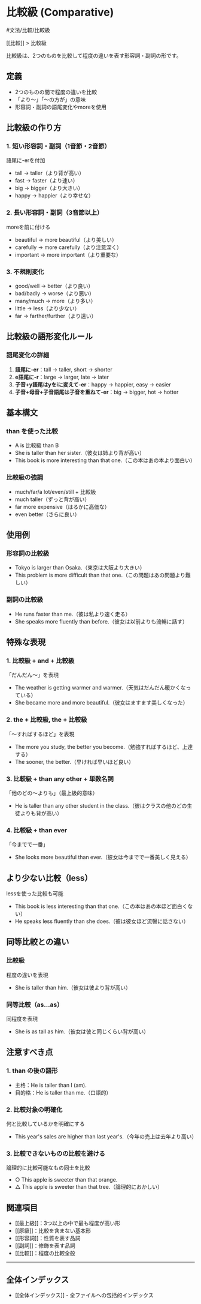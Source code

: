 # 比較級 (Comparative)

#文法/比較/比較級

[[比較]] > 比較級

比較級は、2つのものを比較して程度の違いを表す形容詞・副詞の形です。

## 定義
- 2つのものの間で程度の違いを比較
- 「より～」「～の方が」の意味
- 形容詞・副詞の語尾変化やmoreを使用

## 比較級の作り方

### 1. 短い形容詞・副詞（1音節・2音節）
語尾に-erを付加
- tall → taller（より背が高い）
- fast → faster（より速い）
- big → bigger（より大きい）
- happy → happier（より幸せな）

### 2. 長い形容詞・副詞（3音節以上）
moreを前に付ける
- beautiful → more beautiful（より美しい）
- carefully → more carefully（より注意深く）
- important → more important（より重要な）

### 3. 不規則変化
- good/well → better（より良い）
- bad/badly → worse（より悪い）
- many/much → more（より多い）
- little → less（より少ない）
- far → farther/further（より遠い）

## 比較級の語形変化ルール

### 語尾変化の詳細
1. **語尾に-er**：tall → taller, short → shorter
2. **e語尾に-r**：large → larger, late → later
3. **子音+y語尾はyをiに変えて-er**：happy → happier, easy → easier
4. **子音+母音+子音語尾は子音を重ねて-er**：big → bigger, hot → hotter

## 基本構文

### than を使った比較
- A is 比較級 than B
- She is taller than her sister.（彼女は姉より背が高い）
- This book is more interesting than that one.（この本はあの本より面白い）

### 比較級の強調
- much/far/a lot/even/still + 比較級
- much taller（ずっと背が高い）
- far more expensive（はるかに高価な）
- even better（さらに良い）

## 使用例

### 形容詞の比較級
- Tokyo is larger than Osaka.（東京は大阪より大きい）
- This problem is more difficult than that one.（この問題はあの問題より難しい）

### 副詞の比較級
- He runs faster than me.（彼は私より速く走る）
- She speaks more fluently than before.（彼女は以前よりも流暢に話す）

## 特殊な表現

### 1. 比較級 + and + 比較級
「だんだん～」を表現
- The weather is getting warmer and warmer.（天気はだんだん暖かくなっている）
- She became more and more beautiful.（彼女はますます美しくなった）

### 2. the + 比較級, the + 比較級
「～すればするほど」を表現
- The more you study, the better you become.（勉強すればするほど、上達する）
- The sooner, the better.（早ければ早いほど良い）

### 3. 比較級 + than any other + 単数名詞
「他のどの～よりも」（最上級的意味）
- He is taller than any other student in the class.（彼はクラスの他のどの生徒よりも背が高い）

### 4. 比較級 + than ever
「今までで一番」
- She looks more beautiful than ever.（彼女は今までで一番美しく見える）

## より少ない比較（less）
lessを使った比較も可能
- This book is less interesting than that one.（この本はあの本ほど面白くない）
- He speaks less fluently than she does.（彼は彼女ほど流暢に話さない）

## 同等比較との違い

### 比較級
程度の違いを表現
- She is taller than him.（彼女は彼より背が高い）

### 同等比較（as...as）
同程度を表現
- She is as tall as him.（彼女は彼と同じくらい背が高い）

## 注意すべき点

### 1. than の後の語形
- 主格：He is taller than I (am).
- 目的格：He is taller than me.（口語的）

### 2. 比較対象の明確化
何と比較しているかを明確にする
- This year's sales are higher than last year's.（今年の売上は去年より高い）

### 3. 比較できないものの比較を避ける
論理的に比較可能なもの同士を比較
- ○ This apple is sweeter than that orange.
- △ This apple is sweeter than that tree.（論理的におかしい）

## 関連項目
- [[最上級]]：3つ以上の中で最も程度が高い形
- [[原級]]：比較を含まない基本形
- [[形容詞]]：性質を表す品詞
- [[副詞]]：修飾を表す品詞
- [[比較]]：程度の比較全般

---

## 全体インデックス
- [[全体インデックス]] - 全ファイルへの包括的インデックス 